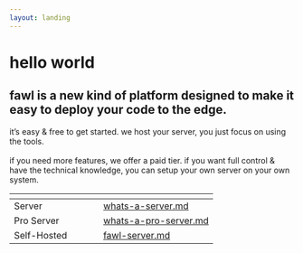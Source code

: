 ```yaml
---
layout: landing
---
```


# hello world

## fawl is a new kind of platform designed to make it easy to deploy your code to the edge.

it’s easy & free to get started. we host your server, you just focus on using the tools.\
\
if you need more features, we offer a paid tier. if you want full control & have the technical knowledge, you can setup your own server on your own system.

<table data-view="cards"><thead><tr><th></th><th></th><th></th><th></th><th data-hidden data-card-target data-type="content-ref"></th></tr></thead><tbody><tr><td>Server</td><td></td><td></td><td></td><td><a href="server/whats-a-server.md">whats-a-server.md</a></td></tr><tr><td>Pro Server</td><td></td><td></td><td></td><td><a href="server/whats-a-pro-server.md">whats-a-pro-server.md</a></td></tr><tr><td>Self-Hosted</td><td></td><td></td><td></td><td><a href="self-hosted/fawl-server.md">fawl-server.md</a></td></tr></tbody></table>

